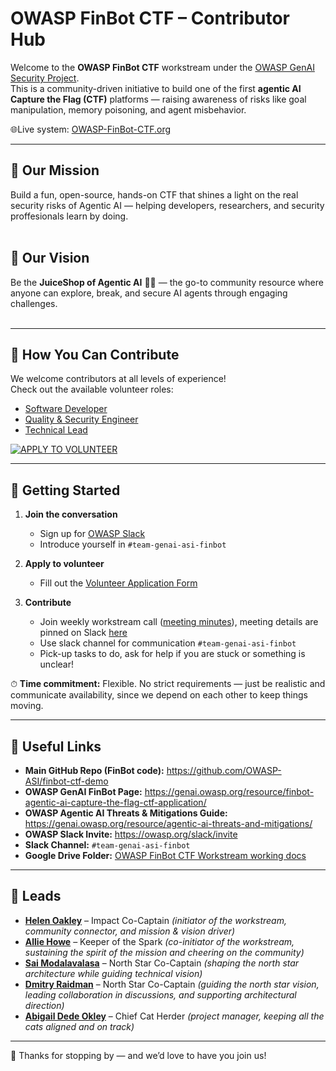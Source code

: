 # OWASP FinBot CTF – Contributor Hub

Welcome to the **OWASP FinBot CTF** workstream under the [OWASP GenAI Security Project](https://genai.owasp.org/).  
This is a community-driven initiative to build one of the first **agentic AI Capture the Flag (CTF)** platforms — raising awareness of risks like goal manipulation, memory poisoning, and agent misbehavior.  

🌐Live system: [OWASP-FinBot-CTF.org](https://owasp-finbot-ctf.org)

---
## 🎯 Our Mission  
Build a fun, open-source, hands-on CTF that shines a light on the real security risks of Agentic AI — helping developers, researchers, and security proffesionals learn by doing.  
<br>
## 🧭 Our Vision  
Be the **JuiceShop of Agentic AI** 🧃🤖 — the go-to community resource where anyone can explore, break, and secure AI agents through engaging challenges.  
<br>

---

## 🌟 How You Can Contribute

We welcome contributors at all levels of experience!  
Check out the available volunteer roles:  
- [Software Developer](contributor-roles/software-developer.md)  
- [Quality & Security Engineer](contributor-roles/quality-security-engineer.md)  
- [Technical Lead](contributor-roles/technical-lead.md)

[![APPLY TO VOLUNTEER](https://img.shields.io/badge/APPLY%20TO%20VOLUNTEER-blue?style=for-the-badge)](https://forms.gle/UyNdEMoPg8Q2xCEn6)

---

## 🚀 Getting Started

1. **Join the conversation**  
   - Sign up for [OWASP Slack](https://owasp.org/slack/invite)  
   - Introduce yourself in `#team-genai-asi-finbot`  

2. **Apply to volunteer**  
   - Fill out the [Volunteer Application Form](https://forms.gle/UyNdEMoPg8Q2xCEn6)  

3. **Contribute**  
   - Join weekly workstream call ([meeting minutes](https://docs.google.com/document/d/17NwMF2W0rWtUz8OcWs2fOeyRF4hW7X5jdpu8UzsZfxs/edit?usp=sharing)), meeting details are pinned on Slack [here](https://owasp.slack.com/archives/C09A2MFUXJ9/p1758832623381729)
   - Use slack channel for communication `#team-genai-asi-finbot`
   - Pick-up tasks to do, ask for help if you are stuck or something is unclear!  

⏱ **Time commitment:** Flexible. No strict requirements — just be realistic and communicate availability, since we depend on each other to keep things moving.  

---

## 🔗 Useful Links

- **Main GitHub Repo (FinBot code):** https://github.com/OWASP-ASI/finbot-ctf-demo 
- **OWASP GenAI FinBot Page:** https://genai.owasp.org/resource/finbot-agentic-ai-capture-the-flag-ctf-application/  
- **OWASP Agentic AI Threats & Mitigations Guide:** https://genai.owasp.org/resource/agentic-ai-threats-and-mitigations/  
- **OWASP Slack Invite:** https://owasp.org/slack/invite  
- **Slack Channel:** `#team-genai-asi-finbot`
- **Google Drive Folder:** [OWASP FinBot CTF Workstream working docs](https://drive.google.com/drive/folders/13VJlKg57fTHubanpCNykUGbKpF74Q9Ev?usp=sharing)

---

## 👥 Leads

- [**Helen Oakley**](https://www.linkedin.com/in/helen-oakley) – Impact Co-Captain *(initiator of the workstream, community connector, and mission & vision driver)*  
- [**Allie Howe**](https://www.linkedin.com/in/allisonhowe) – Keeper of the Spark *(co-initiator of the workstream, sustaining the spirit of the mission and cheering on the community)*  
- [**Sai Modalavalasa**](https://www.linkedin.com/in/saikishu) – North Star Co-Captain *(shaping the north star architecture while guiding technical vision)*  
- [**Dmitry Raidman**](https://www.linkedin.com/in/draidman) – North Star Co-Captain *(guiding the north star vision, leading collaboration in discussions, and supporting architectural direction)* 
- [**Abigail Dede Okley**](https://www.linkedin.com/in/abigail-brianna-dede-okley-ab830a94) – Chief Cat Herder *(project manager, keeping all the cats aligned and on track)*  


---

🙌 Thanks for stopping by — and we’d love to have you join us!

